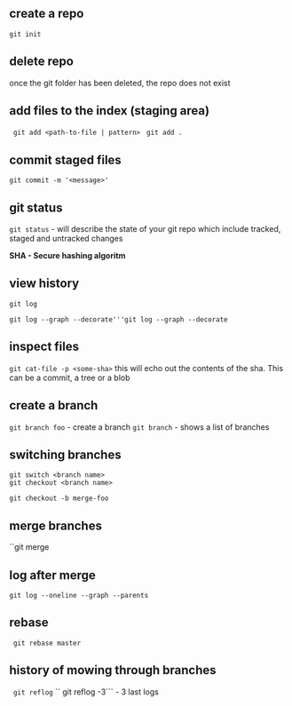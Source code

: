 ## create a repo
```git init```

## delete repo
once the git folder has been deleted, the repo does not exist

## add files to the index (staging area)
``` git add <path-to-file | pattern>```
``` git add .```

## commit staged files
```git commit -m '<message>'```

## git status
```git status``` - will describe the state of your git repo which include tracked, staged and untracked changes

**SHA - Secure hashing algoritm**

## view history
```git log```

```git log --graph --decorate'''git log --graph --decorate```

## inspect files
``git cat-file -p <some-sha>``
this will echo out the contents of the sha. This can be a commit, a tree or a blob 

## create a branch
``git branch foo`` - create a branch
``git branch`` - shows a list of branches

## switching branches
```
git switch <branch name>
git checkout <branch name>
```
``git checkout -b merge-foo``

## merge branches
``git merge <branchname>

## log after merge 
``git log --oneline --graph --parents``

## rebase 
``` git rebase master```

## history of mowing through branches 
``` git reflog```
`` git reflog -3``` - 3 last logs
